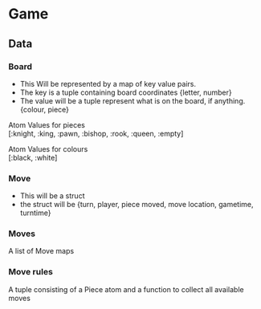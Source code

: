 # Game
## Data
### Board  
  + This Will be represented by a map of key value pairs.  
  + The key is a tuple containing board coordinates {letter, number}
  + The value will be a tuple represent what is on the board, if anything.{colour, piece}

Atom Values for pieces  
[:knight, :king, :pawn, :bishop, :rook, :queen, :empty]

Atom Values for colours  
[:black, :white]
    
### Move
+ This will be a struct
+ the struct will be {turn, player, piece moved, move location, gametime, turntime}
### Moves
A list of Move maps

### Move rules
A tuple consisting of a Piece atom and a function to collect all available moves


